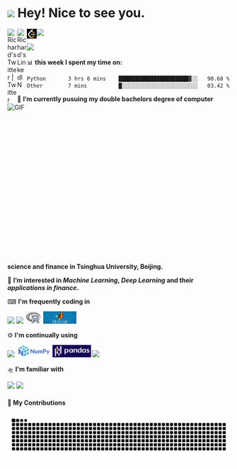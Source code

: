 <h1><img src="https://emojis.slackmojis.com/emojis/images/1531849430/4246/blob-sunglasses.gif?1531849430" width="30"/> Hey! Nice to see you.</h1>

<a href="https://twitter.com/Richard40071506">
  <img align="left" alt="Richard's Twitter | Twitter" width="22px" src="https://raw.githubusercontent.com/peterthehan/peterthehan/master/assets/twitter.svg" />
</a>
<a href= "https://www.linkedin.com/in/shuai-song-21a98320b/">
  <img align="left" alt="Richard's LinkedIN" width="22px" src="https://raw.githubusercontent.com/peterthehan/peterthehan/master/assets/linkedin.svg" />
</a>
<a href="https://leetcode.cn/u/richard-song-h/">
  <img align="left" alt="Richard's Kaggle" width="22px" src="https://github.com/RichardS0268/RichardS0268/blob/main/logo/leetcode.png" />
</a>

<img src="https://visitor-badge.glitch.me/badge?page_id=richards0268.richards0268">

![](https://github-readme-stats.vercel.app/api?username=richards0268)

📊 **this week I spent my time on:**
<!--START_SECTION:waka-->

```text
Python       3 hrs 6 mins    ██████████████████████▓░░   90.68 %
Other        7 mins          █░░░░░░░░░░░░░░░░░░░░░░░░   03.42 %
```

<!--END_SECTION:waka-->
<img align="right" alt="GIF" src="https://github.com/abhisheknaiidu/abhisheknaiidu/blob/master/code.gif?raw=true" width="513" height="360" />

🤗 **I’m currently pusuing my double bachelors degree of computer science and finance in Tsinghua University, Beijing.**

🎯 **I’m interested in _Machine Learning_, _Deep Learning_  and their _applications in finance_.**

⌨ **I'm frequently coding in**
  <div align="left">
  <img src="https://img.shields.io/badge/Python-3776AB?style=for-the-badge&logo=python&logoColor=white">
  <img src="https://img.shields.io/badge/C%2B%2B-00599C?style=for-the-badge&logo=c%2B%2B&logoColor=white">
  <img src="https://github.com/RichardS0268/RichardS0268/blob/main/logo/R.png", height=28px>
  <img src="https://github.com/RichardS0268/RichardS0268/blob/main/logo/Matlab.png", height=28px>
  
  </div>
  
⚙ **I'm continually using**
  <div align="left">
  <img src="https://img.shields.io/badge/GIT-E44C30?style=for-the-badge&logo=git&logoColor=white">
  <img src="https://github.com/RichardS0268/RichardS0268/blob/main/logo/numpy.png", height=28px>
  <img src="https://github.com/RichardS0268/RichardS0268/blob/main/logo/pandas.png", height=28px>
  <img src="https://img.shields.io/badge/Pytorch-FF6F00?style=for-the-badge&logo=pytorch&logoColor=white">
  </div>
  
🛸 **I'm familiar with**
  <div align="left">
  <img src="https://img.shields.io/badge/Linux-FCC624?style=for-the-badge&logo=linux&logoColor=black">
  <img src="https://img.shields.io/badge/Windows-0078D6?style=for-the-badge&logo=windows&logoColor=white">
  </div>
  
#### 🚀 My Contributions
<img src="https://raw.githubusercontent.com/richards0268/richards0268/output/github-contribution-grid-snake.svg#gh-light-mode-only">
